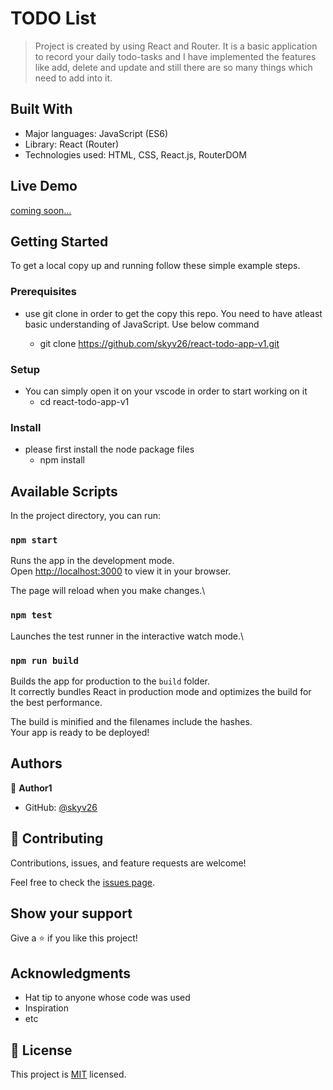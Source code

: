 
# TODO List

> Project is created by using React and Router. It is a basic application to record your daily todo-tasks and I have implemented the features like add, delete and update and still there are so many things which need to add into it.


## Built With

- Major languages: JavaScript (ES6)
- Library: React (Router)
- Technologies used: HTML, CSS, React.js, RouterDOM

## Live Demo

[coming soon...]()


## Getting Started

To get a local copy up and running follow these simple example steps.

### Prerequisites

- use git clone in order to get the copy this repo. You need to have atleast basic understanding of JavaScript. Use below command

  - git clone https://github.com/skyv26/react-todo-app-v1.git


### Setup

- You can simply open it on your vscode in order to start working on it
  - cd react-todo-app-v1


### Install

- please first install the node package files
  - npm install


## Available Scripts

In the project directory, you can run:

### `npm start`

Runs the app in the development mode.\
Open [http://localhost:3000](http://localhost:3000) to view it in your browser.

The page will reload when you make changes.\

### `npm test`

Launches the test runner in the interactive watch mode.\

### `npm run build`

Builds the app for production to the `build` folder.\
It correctly bundles React in production mode and optimizes the build for the best performance.

The build is minified and the filenames include the hashes.\
Your app is ready to be deployed!

## Authors

👤 **Author1**

- GitHub: [@skyv26](https://github.com/skyv26)


## 🤝 Contributing

Contributions, issues, and feature requests are welcome!

Feel free to check the [issues page](../../issues/).

## Show your support

Give a ⭐️ if you like this project!

## Acknowledgments

- Hat tip to anyone whose code was used
- Inspiration
- etc

## 📝 License

This project is [MIT](./LICENSE) licensed.
